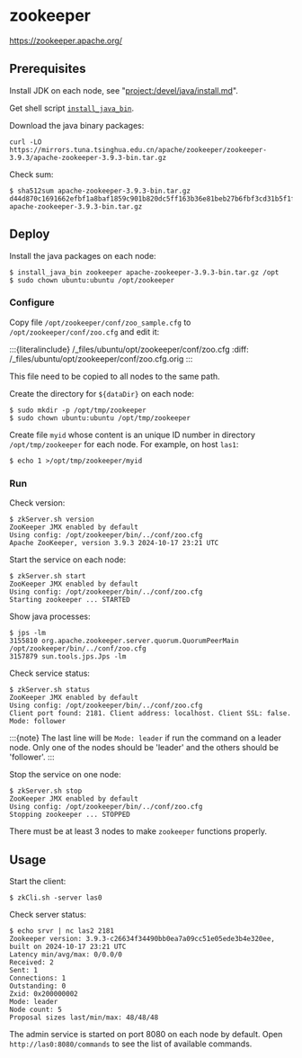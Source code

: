 # zookeeper

<https://zookeeper.apache.org/>

## Prerequisites

Install JDK on each node, see "<project:/devel/java/install.md>".

Get shell script [`install_java_bin`](https://github.com/lasyard/coding/blob/main/shell/install_java_bin.sh).

Download the java binary packages:

```console
curl -LO https://mirrors.tuna.tsinghua.edu.cn/apache/zookeeper/zookeeper-3.9.3/apache-zookeeper-3.9.3-bin.tar.gz
```

Check sum:

```console
$ sha512sum apache-zookeeper-3.9.3-bin.tar.gz 
d44d870c1691662efbf1a8baf1859c901b820dc5ff163b36e81beb27b6fbf3cd31b5f1f075697edaaf6d3e7a4cb0cc92f924dcff64b294ef13d535589bdaf143  apache-zookeeper-3.9.3-bin.tar.gz
```

## Deploy

Install the java packages on each node:

```console
$ install_java_bin zookeeper apache-zookeeper-3.9.3-bin.tar.gz /opt
$ sudo chown ubuntu:ubuntu /opt/zookeeper
```

### Configure

Copy file `/opt/zookeeper/conf/zoo_sample.cfg` to `/opt/zookeeper/conf/zoo.cfg` and edit it:

:::{literalinclude} /_files/ubuntu/opt/zookeeper/conf/zoo.cfg
:diff: /_files/ubuntu/opt/zookeeper/conf/zoo.cfg.orig
:::

This file need to be copied to all nodes to the same path.

Create the directory for `${dataDir}` on each node:

```console
$ sudo mkdir -p /opt/tmp/zookeeper
$ sudo chown ubuntu:ubuntu /opt/tmp/zookeeper
```

Create file `myid` whose content is an unique ID number in directory `/opt/tmp/zookeeper` for each node. For example, on host `las1`:

```console
$ echo 1 >/opt/tmp/zookeeper/myid
```

### Run

Check version:

```console
$ zkServer.sh version
ZooKeeper JMX enabled by default
Using config: /opt/zookeeper/bin/../conf/zoo.cfg
Apache ZooKeeper, version 3.9.3 2024-10-17 23:21 UTC
```

Start the service on each node:

```console
$ zkServer.sh start
ZooKeeper JMX enabled by default
Using config: /opt/zookeeper/bin/../conf/zoo.cfg
Starting zookeeper ... STARTED
```

Show java processes:

```console
$ jps -lm
3155810 org.apache.zookeeper.server.quorum.QuorumPeerMain /opt/zookeeper/bin/../conf/zoo.cfg
3157879 sun.tools.jps.Jps -lm
```

Check service status:

```console
$ zkServer.sh status
ZooKeeper JMX enabled by default
Using config: /opt/zookeeper/bin/../conf/zoo.cfg
Client port found: 2181. Client address: localhost. Client SSL: false.
Mode: follower
```

:::{note}
The last line will be `Mode: leader` if run the command on a leader node. Only one of the nodes should be 'leader' and the others should be 'follower'.
:::

Stop the service on one node:

```console
$ zkServer.sh stop
ZooKeeper JMX enabled by default
Using config: /opt/zookeeper/bin/../conf/zoo.cfg
Stopping zookeeper ... STOPPED
```

There must be at least 3 nodes to make `zookeeper` functions properly.

## Usage

Start the client:

```console
$ zkCli.sh -server las0
```

Check server status:

```console
$ echo srvr | nc las2 2181
Zookeeper version: 3.9.3-c26634f34490bb0ea7a09cc51e05ede3b4e320ee, built on 2024-10-17 23:21 UTC
Latency min/avg/max: 0/0.0/0
Received: 2
Sent: 1
Connections: 1
Outstanding: 0
Zxid: 0x200000002
Mode: leader
Node count: 5
Proposal sizes last/min/max: 48/48/48
```

The admin service is started on port 8080 on each node by default. Open `http://las0:8080/commands` to see the list of available commands.
